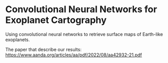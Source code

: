 # Convolutional Neural Networks for Exoplanet Cartography
Using convolutional neural networks to retrieve surface maps of Earth-like exoplanets.

The paper that describe our results: <https://www.aanda.org/articles/aa/pdf/2022/08/aa42932-21.pdf>

